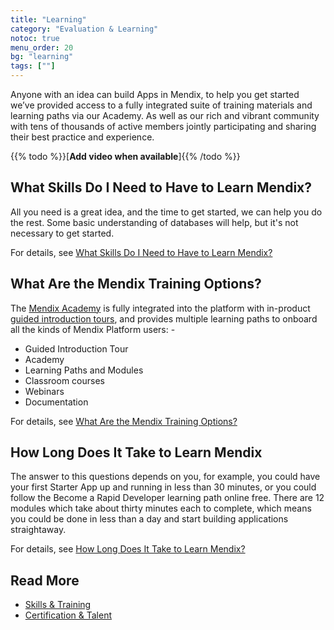 ```yaml
---
title: "Learning"
category: "Evaluation & Learning"
notoc: true
menu_order: 20
bg: "learning"
tags: [""]
---
```


Anyone with an idea can build Apps in Mendix, to help you get started we’ve provided access to a fully integrated suite of training materials and learning paths via our Academy. As well as our rich and vibrant community with tens of thousands of active members jointly participating and sharing their best practice and experience.

{{% todo %}}[**Add video when available**]{{% /todo %}}

## What Skills Do I Need to Have to Learn Mendix?

All you need is a great idea, and the time to get started, we can help you do the rest. Some basic understanding of databases will help, but it's not necessary to get started.

For details, see [What Skills Do I Need to Have to Learn Mendix?](skills-training#skills-needed)

## What Are the Mendix Training Options?

The [Mendix Academy](https://gettingstarted.mendixcloud.com/) is fully integrated into the platform with in-product [guided introduction tours](https://mendix-platform-guide.cfapps.io/evaluation-guide/evaluation-learning/skills-training#git), and provides multiple learning paths to onboard all the kinds of Mendix Platform users: -

* Guided Introduction Tour
* Academy
* Learning Paths and Modules
* Classroom courses
* Webinars
* Documentation

For details, see [What Are the Mendix Training Options?](skills-training#training-options)

## How Long Does It Take to Learn Mendix

The answer to this questions depends on you, for example, you could have your first Starter App up and running in less than 30 minutes, or you could follow the Become a Rapid Developer learning path online free. There are 12 modules which take about thirty minutes each to complete, which means you could be done in less than a day and start building applications straightaway.

For details, see [How Long Does It Take to Learn Mendix?](skills-training#how-long-to-learn)

## Read More

* [Skills & Training](skills-training)
* [Certification & Talent](certification-talent)
